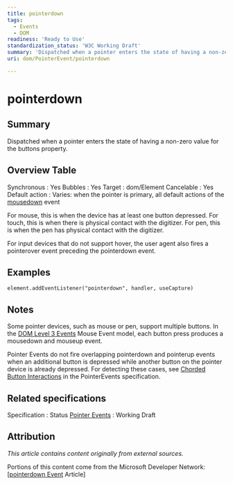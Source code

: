 ```yaml
---
title: pointerdown
tags:
  - Events
  - DOM
readiness: 'Ready to Use'
standardization_status: 'W3C Working Draft'
summary: 'Dispatched when a pointer enters the state of having a non-zero value for the buttons property.'
uri: dom/PointerEvent/pointerdown

---
```

# pointerdown

## Summary

Dispatched when a pointer enters the state of having a non-zero value for the buttons property.

## Overview Table

Synchronous
:   Yes
Bubbles
:   Yes
Target
:   dom/Element
Cancelable
:   Yes
Default action
:   Varies: when the pointer is primary, all default actions of the [mousedown](/dom/MouseEvent/mousedown) event

For mouse, this is when the device has at least one button depressed. For touch, this is when there is physical contact with the digitizer. For pen, this is when the pen has physical contact with the digitizer.

For input devices that do not support hover, the user agent also fires a pointerover event preceding the pointerdown event.

## Examples

``` {.js}
element.addEventListener("pointerdown", handler, useCapture)
```

## Notes

Some pointer devices, such as mouse or pen, support multiple buttons. In the [DOM Level 3 Events](http://www.w3.org/TR/DOM-Level-3-Events/) Mouse Event model, each button press produces a mousedown and mouseup event.

Pointer Events do not fire overlapping pointerdown and pointerup events when an additional button is depressed while another button on the pointer device is already depressed. For detecting these cases, see [Chorded Button Interactions](http://www.w3.org/TR/pointerevents/#chorded-button-interactions) in the PointerEvents specification.

## Related specifications

Specification
:   Status
[Pointer Events](http://www.w3.org/TR/pointerevents)
:   Working Draft

## Attribution

*This article contains content originally from external sources.*

Portions of this content come from the Microsoft Developer Network: [[pointerdown Event](http://msdn.microsoft.com/en-us/library/ie/hh771909(v=vs.85).aspx) Article]

